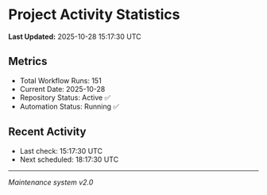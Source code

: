 # Project Activity Statistics

**Last Updated:** 2025-10-28 15:17:30 UTC

## Metrics
- Total Workflow Runs: 151
- Current Date: 2025-10-28
- Repository Status: Active ✅
- Automation Status: Running ✅

## Recent Activity
- Last check: 15:17:30 UTC
- Next scheduled: 18:17:30 UTC

---
*Maintenance system v2.0*
